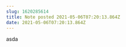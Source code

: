 ```yaml
---
slug: 1620285614
title: Note posted 2021-05-06T07:20:13.864Z
date: 2021-05-06T07:20:13.864Z
---
```

asda
